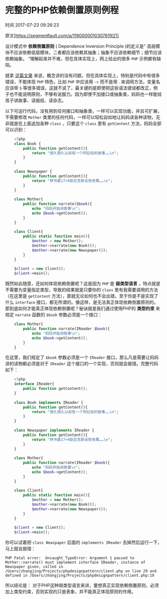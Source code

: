 # 完整的PHP依赖倒置原则例程

 时间 2017-07-23 09:26:23  

原文[https://segmentfault.com/a/1190000010307619][1]


设计模式中 **依赖倒置原则** ( Dependence Inversion Principle )的定义是“ 高层模块不应该依赖低层模块，二者都应该依赖其抽象；抽象不应该依赖细节；细节应该依赖抽象。 ”理解起来并不难，但在具体实现上，网上给出的很多 `PHP` 示例都有缺陷。 

就拿 [这篇文章][3] 来说，概念讲的没有问题，但在具体实现上，特别是代码中有很多错误，不能体现 `PHP` 特色，比如 `PHP` 中应该用 `->` 而不是用 . 来调用方法，变量名应该带 `$` 等很多错误，这就不说了，最关键的是即使把这些语法错误都改正，例子也不能说明原则，不够有说服力。因为即使不加接口或抽象类，妈妈也一样能给孩子讲故事、读报纸、读杂志。 

以下可运行代码，没有用到任何接口和抽象类，一样可以实现功能，并且可扩展，不需要修改 `Mother` 类里的任何代码，一样可以轻松自如地让妈妈读各种读物，无非就是在上面追加各种 `class` ，只要这个 `class` 里有 `getContent` 方法，妈妈全部可以识别： 
```php
    <?php
    class Book {
        public function getContent(){
            return "很久很久以前有一个阿拉伯的故事……\n";
        }
    }
    
    class Newspaper {
        public function getContent(){
            return "林书豪17+9助尼克斯击败老鹰……\n";
        }
    }
    
    class Mother{
        public function narrate($book){
            echo "妈妈开始讲故事\n";
            echo $book->getContent();
        }
    }
    
    class Client{
        public static function main(){
            $mother = new Mother();
            $mother->narrate(new Book());
            $mother->narrate(new Newspaper());
        }
    }
    
    $client = new Client();
    $client->main();
```
既然如此随意，还如何体现依赖倒置呢？这是因为 `PHP` 是 **弱类型语言** ，特点就是不需要为变量指定类型，导致的结果就是只要你的 `class` 里有我需要调用的方法（在这里是 `getContent` 方法），那就无论如何也不会出错，至于你是不是实现了什么 `interface` 接口，都无所谓的。像这样，是无法真正体现依赖倒置原则的。那到底如何才能真正体现依赖倒置呢？秘诀就是我们通过使用PHP的 **类型约束** 来规定 `narrate` 函数的 `$book` 参数必须是一个接口： 
```php
    class Mother{
        public function narrate(IReader $book){
            echo "妈妈开始讲故事\n";
            echo $book->getContent();
        }
    }
```
在这里，我们规定了 `$book` 参数必须是一个 `IReader` 接口，那么凡是需要让妈妈讲的读物都必须是对于 `IReader` 这个接口的一个实现，否则就会报错。完整代码如下： 
```php
    <?php
    interface IReader{
        public function getContent();
    }
    
    class Book implements IReader {
        public function getContent(){
            return "很久很久以前有一个阿拉伯的故事……\n";
        }
    }
    
    class Newspaper implements IReader {
        public function getContent(){
            return "林书豪17+9助尼克斯击败老鹰……\n";
        }
    }
    
    class Mother{
        public function narrate(IReader $book){
            echo "妈妈开始讲故事\n";
            echo $book->getContent();
        }
    }
    
    class Client{
        public static function main(){
            $mother = new Mother();
            $mother->narrate(new Book());
            $mother->narrate(new Newspaper());
        }
    }
    
    $client = new Client();
    $client->main();
```
你可以试着把 `class Newspaper` 后面的 `implements IReader` 去掉然后运行一下，马上就会报错： 

    PHP Fatal error:  Uncaught TypeError: Argument 1 passed to Mother::narrate() must implement interface IReader, instance of Newspaper given, called in /Users/zhangjing/Projects/phpdesignpattern/client.php on line 29 and defined in /Users/zhangjing/Projects/phpdesignpattern/client.php:19

所以结论是： 对于PHP这种弱类型语言来讲，要想真正实现依赖倒置原则，必须加上类型约束，否则实现的只是表象，并不能真正体现原则的作用。


[1]: https://segmentfault.com/a/1190000010307619
[3]: http://www.yii-china.com/post/detail/331.html